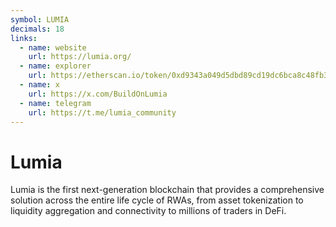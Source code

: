```yaml
---
symbol: LUMIA
decimals: 18
links:
  - name: website
    url: https://lumia.org/
  - name: explorer
    url: https://etherscan.io/token/0xd9343a049d5dbd89cd19dc6bca8c48fb3a0a42a7
  - name: x
    url: https://x.com/BuildOnLumia
  - name: telegram
    url: https://t.me/lumia_community
---
```


# Lumia

Lumia is the first next-generation blockchain that provides a comprehensive solution across the entire life cycle of RWAs, from asset tokenization to liquidity aggregation and connectivity to millions of traders in DeFi.
